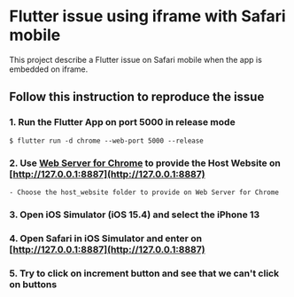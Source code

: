 # Flutter issue using iframe with Safari mobile

This project describe a Flutter issue on Safari mobile when the app is embedded on iframe.

## Follow this instruction to reproduce the issue

### 1. Run the Flutter App on port 5000 in release mode

`$ flutter run -d chrome --web-port 5000 --release`

### 2. Use [Web Server for Chrome](https://chrome.google.com/webstore/detail/web-server-for-chrome/ofhbbkphhbklhfoeikjpcbhemlocgigb) to provide the Host Website on [http://127.0.0.1:8887](http://127.0.0.1:8887)

    - Choose the host_website folder to provide on Web Server for Chrome

### 3. Open iOS Simulator (iOS 15.4) and select the iPhone 13

### 4. Open Safari in iOS Simulator and enter on [http://127.0.0.1:8887](http://127.0.0.1:8887)

### 5. Try to click on increment button and see that we can't click on buttons
